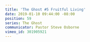 ```yaml
---
title: 'The Ghost #5 Fruitful Living'
date: 2019-01-10 09:44:00 -08:00
position: 59
series: The Ghost
communicator: Pastor Steve Osborne
vimeo_id: 301905921
---
```


